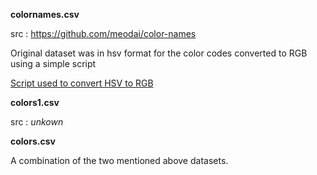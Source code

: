 **colornames.csv**

src : https://github.com/meodai/color-names

Original dataset was in hsv format for the color codes converted to RGB using a simple script

[Script used to convert HSV to RGB](../scripts/conv.py)

**colors1.csv**

src : *unkown*

**colors.csv**

A combination of the two mentioned above datasets.
